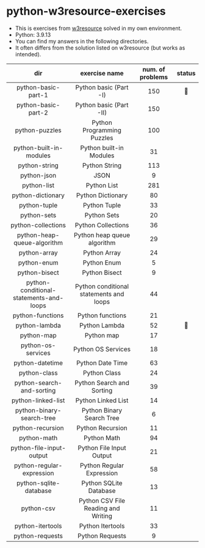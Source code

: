 # python-w3resource-exercises
- This is exercises from [w3resource](https://www.w3resource.com/python-exercises/) solved in my own environment.
- Python: 3.9.13
- You can find my answers in the following directories.
- It often differs from the solution listed on w3resource (but works as intended).

|                   dir                   |              exercise name              | num. of problems |  status   |
|:---------------------------------------:|:---------------------------------------:|:----------------:|:---------:|
|           python-basic-part-1           |         Python basic (Part -I)          |       150        | :running: |
|           python-basic-part-2           |         Python basic (Part -II)         |       150        ||
|             python-puzzles              |       Python Programming Puzzles        |       100        ||
|         python-built-in-modules         |         Python built-in Modules         |        31        ||
|              python-string              |              Python String              |       113        ||
|               python-json               |                  JSON                   |        9         ||
|               python-list               |               Python List               |       281        ||
|            python-dictionary            |            Python Dictionary            |        80        ||
|              python-tuple               |              Python Tuple               |        33        ||
|               python-sets               |               Python Sets               |        20        ||
|           python-collections            |           Python Collections            |        36        ||
|       python-heap-queue-algorithm       |       Python heap queue algorithm       |        29        ||
|              python-array               |              Python Array               |        24        ||
|               python-enum               |               Python Enum               |        5         ||
|              python-bisect              |              Python Bisect              |        9         ||
| python-conditional-statements-and-loops | Python conditional statements and loops |        44        ||
|            python-functions             |            Python functions             |        21        ||
|              python-lambda              |              Python Lambda              |        52        | :running: |
|               python-map                |               Python map                |        17        ||
|           python-os-services            |           Python OS Services            |        18        ||
|             python-datetime             |            Python Date Time             |        63        ||
|              python-class               |              Python Class               |        24        ||
|        python-search-and-sorting        |        Python Search and Sorting        |        39        ||
|           python-linked-list            |           Python Linked List            |        14        ||
|        python-binary-search-tree        |        Python Binary Search Tree        |        6         ||
|            python-recursion             |            Python Recursion             |        11        ||
|               python-math               |               Python Math               |        94        ||
|        python-file-input-output         |        Python File Input Output         |        21        ||
|        python-regular-expression        |        Python Regular Expression        |        58        ||
|         python-sqlite-database          |         Python SQLite Database          |        13        ||
|               python-csv                |   Python CSV File Reading and Writing   |        11        ||
|            python-itertools             |            Python Itertools             |        33        ||
|             python-requests             |             Python Requests             |        9         ||
